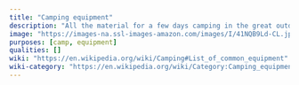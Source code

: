 ```yaml
---
title: "Camping equipment"
description: "All the material for a few days camping in the great outdoors."
image: "https://images-na.ssl-images-amazon.com/images/I/41NQB9Ld-CL.jpg"
purposes: [camp, equipment]
qualities: []
wiki: "https://en.wikipedia.org/wiki/Camping#List_of_common_equipment"
wiki-category: "https://en.wikipedia.org/wiki/Category:Camping_equipment"
---
```

